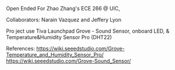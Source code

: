Open Ended For Zhao Zhang's ECE 266 @ UIC, 

Collaborators: Narain Vazquez and Jeffery Lyon

Pro ject use Tiva Launchpad Grove - Sound Sensor, onboard LED, & Temperature&Humidity Sensor Pro (DHT22)

References: 
https://wiki.seeedstudio.com/Grove-Temperature_and_Humidity_Sensor_Pro/ 
https://wiki.seeedstudio.com/Grove-Sound_Sensor/

